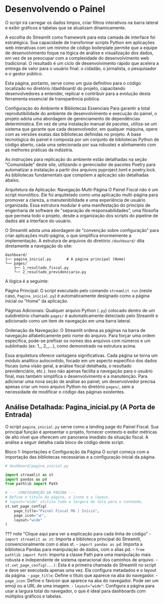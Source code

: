 # Desenvolvendo o Painel 
 
O script irá carregar os dados limpos, criar filtros interativos na barra lateral e exibir gráficos e 
tabelas que se atualizam dinamicamente. 

A escolha do Streamlit como framework para esta camada de interface foi estratégica. Sua capacidade de transformar scripts Python em aplicações web interativas com um mínimo de código boilerplate permite que a equipe de desenvolvimento foque na lógica de análise e visualização dos dados, em vez de se preocupar com a complexidade do desenvolvimento web tradicional. O resultado é um ciclo de desenvolvimento rápido que acelera a entrega de valor para o usuário final: o cidadão, o jornalista, o pesquisador e o gestor público.

Esta página, portanto, serve como um guia definitivo para o código localizado no diretório /dashboard/ do projeto, capacitando desenvolvedores a entender, replicar e contribuir para a evolução desta ferramenta essencial de transparência pública.

Configuração do Ambiente e Bibliotecas Essenciais
Para garantir a total reprodutibilidade do ambiente de desenvolvimento e execução do painel, o projeto adota uma abordagem de gerenciamento de dependências determinística. Em vez de uma instalação manual de pacotes, utiliza-se um sistema que garante que cada desenvolvedor, em qualquer máquina, opere com as versões exatas das bibliotecas definidas no projeto. A base tecnológica do painel é composta por um conjunto de bibliotecas Python de código aberto, cada uma selecionada por sua robustez e alinhamento com as melhores práticas da indústria.   

As instruções para replicação do ambiente estão detalhadas na seção "Comunidade" deste site, utilizando o gerenciador de pacotes Poetry para automatizar a instalação a partir dos arquivos pyproject.toml e poetry.lock. As bibliotecas fundamentais que compõem a aplicação são detalhadas abaixo.   

Arquitetura da Aplicação: Navegação Multi-Página
O Painel Fiscal não é um script monolítico. Ele foi arquitetado como uma aplicação multi-página para promover a clareza, a manutenibilidade e uma experiência de usuário organizada. Essa estrutura modular é uma manifestação do princípio de engenharia de software de "separação de responsabilidades", uma filosofia que permeia todo o projeto, desde a organização dos scripts do pipeline de dados até a interface do usuário.   

O Streamlit adota uma abordagem de "convenção sobre configuração" para criar aplicações multi-página, o que simplifica enormemente a implementação. A estrutura de arquivos do diretório `/dashboard/` dita diretamente a navegação do site:

```
dashboard/
├── pagina_inicial.py       # A página principal (Home)
└── pages/
    ├── 1_resultado_fiscal.py
    └── 2_resultado_previdenciario.py
```

A lógica é a seguinte:

Página Principal: O script executado pelo comando `streamlit run` (neste caso, `Pagina_inicial.py`) é automaticamente designado como a página inicial ou "Home" da aplicação.

Páginas Adicionais: Qualquer arquivo Python (`.py`) colocado dentro de um subdiretório chamado `pages/` é automaticamente detectado pelo Streamlit e adicionado como um item de navegação em uma barra lateral.

Ordenação da Navegação: O Streamlit ordena as páginas na barra de navegação alfabeticamente pelo nome do arquivo. Para forçar uma ordem específica, pode-se prefixar os nomes dos arquivos com números e um sublinhado (ex: 1_, 2_,...), como demonstrado na estrutura acima.

Essa arquitetura oferece vantagens significativas. Cada página se torna um módulo analítico autocontido, focado em um aspecto específico dos dados fiscais (uma visão geral, a análise fiscal detalhada, o resultado previdenciário, etc.). Isso não apenas facilita a navegação para o usuário final, mas também simplifica o desenvolvimento e a manutenção. Para adicionar uma nova seção de análise ao painel, um desenvolvedor precisa apenas criar um novo arquivo Python no diretório `pages/`, sem a necessidade de modificar o código das páginas existentes.

## Análise Detalhada: Pagina_inicial.py (A Porta de Entrada)

O script `pagina_inicial.py` serve como a landing page do Painel Fiscal. Sua principal função é apresentar o projeto, fornecer contexto e exibir métricas de alto nível que oferecem um panorama imediato da situação fiscal. A análise a seguir detalha cada bloco de código deste script.

Bloco 1: Importações e Configuração da Página
O script começa com a importação das bibliotecas necessárias e a configuração inicial da página.

```python
# dashboard/pagina_inicial.py

import streamlit as st
import pandas as pd
from pathlib import Path

# --- CONFIGURAÇÃO DA PÁGINA ---
# Define o título da página, o ícone e o layout.
# layout="wide" utiliza toda a largura da tela para o conteúdo.
st.set_page_config(
    page_title="Painel Fiscal MG | Início",
    page_icon="📊",
    layout="wide"
)
```

??? note "Clique aqui para ver a explicação para cada linha de código"
    -  `import streamlit as st`: Importa a biblioteca principal do Streamlit, convencionalmente com o alias st.
    -  `import pandas as pd`: Importa a biblioteca Pandas para manipulação de dados, com o alias pd.
    -  `from pathlib import Path`: Importa a classe Path para uma manipulação mais robusta e independente de sistema operacional dos caminhos de arquivo.
    -  `st.set_page_config(...)`: Esta é a primeira chamada do Streamlit no script e deve ser executada apenas uma vez. Ela configura metadados e o layout da página.
    -  `page_title`: Define o título que aparece na aba do navegador.
    -  `page_icon`: Define o favicon que aparece na aba do navegador. Pode ser um emoji ou a URL de uma imagem.
    -  `layout="wide"`: Configura a página para usar a largura total do navegador, o que é ideal para dashboards com múltiplos gráficos e tabelas.